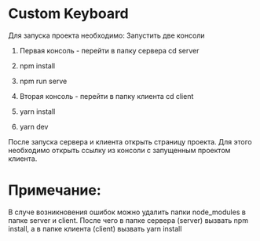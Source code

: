 # Custom Keyboard

Для запуска проекта необходимо:
Запустить две консоли

1. Первая консоль - перейти в папку сервера cd server
2. npm install
3. npm run serve

4. Вторая консоль - перейти в папку клиента cd client
5. yarn install
6. yarn dev

После запуска сервера и клиента открыть страницу проекта. Для этого необходимо открыть ссылку из консоли с запущенным проектом клиента.

# Примечание:

В случе возникновения ошибок можно удалить папки node_modules в папке server и client. После чего в папке сервера (server) вызвать npm install, а в папке клиента (client) вызвать yarn install
